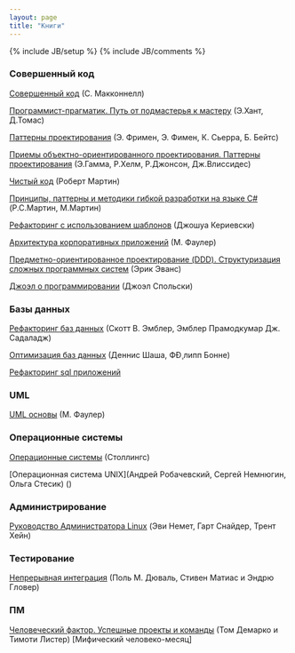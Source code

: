 ```yaml
---
layout: page
title: "Книги"
---
```

{% include JB/setup %}
{% include JB/comments %}

### Совершенный код

[Совершенный код](http://www.ozon.ru/context/detail/id/5508646/) (С. Макконнелл)

[Программист-прагматик. Путь от подмастерья к мастеру](http://www.ozon.ru/context/detail/id/3353337/) (Э.Хант, Д.Томас)

[Паттерны проектирования]() (Э. Фримен, Э. Фимен, К. Сьерра, Б. Бейтс)

[Приемы объектно-ориентированного проектирования. Паттерны проектирования]() (Э.Гамма, Р.Хелм, Р.Джонсон, Дж.Влиссидес)

[Чистый код]() (Роберт Мартин)

[Принципы, паттерны и методики гибкой разработки на языке C#]() (Р.С.Мартин, М.Мартин)

[Рефакторинг с использованием шаблонов]() (Джошуа Кериевски)

[Архитектура корпоративных приложений]() (М. Фаулер)

[Предметно-ориентированное проектирование (DDD). Структуризация сложных программных систем]() (Эрик Эванс)

[Джоэл о программировании]() (Джоэл Спольски)

### Базы данных

[Рефакторинг баз данных]() (Скотт В. Эмблер, Эмблер Прамодкумар Дж. Садаладж)

[Оптимизация баз данных]() (Деннис Шаша, ФÐ¸липп Бонне)

[Рефакторинг sql приложений]()

### UML

[UML основы]() (М. Фаулер)

### Операционные системы

[Операционные системы]() (Столлингс)

[Операционная система UNIX](Андрей Робачевский, Сергей Немнюгин, Ольга Стесик) ()

### Администрирование

[Руководство Администратора Linux](http://www.ozon.ru/context/detail/id/3285836/) (Эви Немет, Гарт Снайдер, Трент Хейн)

### Тестирование

[Непрерывная интеграция](http://www.ozon.ru/context/detail/id/3851770/) (Поль М. Дюваль, Стивен Матиас и Эндрю Гловер)

### ПМ

[Человеческий фактор. Успешные проекты и команды]() (Том Демарко и Тимоти Листер)
[Мифический человеко-месяц]
